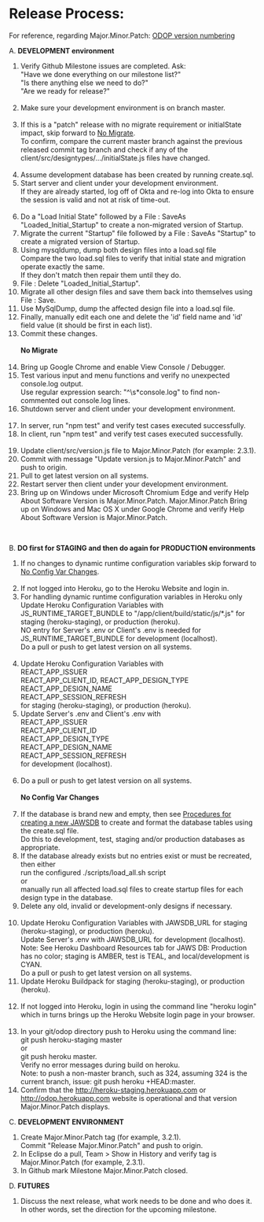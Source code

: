 # Release Process:

For reference, regarding Major.Minor.Patch: [ODOP version numbering](../design/VersionNumbers)

A. **DEVELOPMENT environment**  

1. Verify Github Milestone issues are completed.  Ask:   
   "Have we done everything on our milestone list?"   
   "Is there anything else we need to do?"   
   "Are we ready for release?"   
&nbsp;
1. Make sure your development environment is on branch master.   
&nbsp;   
1. If this is a "patch" release with no migrate requirement or initialState impact,
skip forward to [No Migrate](release#noMigrate).   
To confirm, 
compare the current master branch against the previous released commit tag branch and check if any of the client/src/designtypes/.../initialState.js files have changed.   
&nbsp;   
1. Assume development database has been created by running create.sql.
1. Start server and client under your development environment.   
   If they are already started, log off of Okta and re-log into Okta to ensure the session is valid and not at risk of time-out.   
&nbsp;
1. Do a "Load Initial State" followed by a File : SaveAs "Loaded\_Initial\_Startup" to create a non-migrated version of Startup.   
1. Migrate the current "Startup" file followed by a File : SaveAs "Startup" to create a migrated version of Startup.   
1. Using mysqldump, dump both design files into a load.sql file   
   Compare the two load.sql files to verify that initial state and migration operate exactly the same.   
   If they don't match then repair them until they do.
&nbsp;
1. File : Delete "Loaded\_Initial\_Startup".   
1. Migrate all other design files and save them back into themselves using File : Save.   
1. Use MySqlDump, dump the affected design file into a load.sql file.   
1. Finally, manually edit each one and delete the 'id' field name and 'id' field value (it should be first in each list).   
1. Commit these changes.  
&nbsp;
<a id="noMigrate"></a>  
**No Migrate**   
&nbsp;   
1. Bring up Google Chrome and enable View Console / Debugger. 
1. Test various input and menu functions and verify no unexpected console.log output.  
   Use regular expression search: "^\s*console.log" to find non-commented out console.log lines.
1. Shutdown server and client under your development environment.  
&nbsp;   
1. In server, run "npm test" and verify test cases executed successfully. 
1. In client, run "npm test" and verify test cases executed successfully.   
&nbsp;   
1. Update client/src/version.js file to Major.Minor.Patch (for example: 2.3.1). 
1. Commit with message "Update version.js to Major.Minor.Patch" and push to origin. 
1. Pull to get latest version on all systems. 
1. Restart server then client under your development environment.
1. Bring up on Windows under Microsoft Chromium Edge and verify Help About Software Version is Major.Minor.Patch.   Major.Minor.Patch
   Bring up on Windows and Mac OS X under Google Chrome and verify Help About Software Version is Major.Minor.Patch.

&nbsp;   

B. **DO first for STAGING and then do again for PRODUCTION environments**
1. If no changes to dynamic runtime configuration variables skip forward to [No Config Var Changes](release#noConfigVar).   
&nbsp;   
1. If not logged into Heroku, go to the Heroku Website and login in.   
1. For handling dynamic runtime configuration variables in Heroku only   
   Update Heroku Configuration Variables with JS\_RUNTIME\_TARGET\_BUNDLE to "/app/client/build/static/js/*.js" for staging (heroku-staging), or production (heroku).  
   NO entry for Server's .env or Client's .env is needed for JS\_RUNTIME\_TARGET\_BUNDLE for development (localhost).   
   Do a pull or push to get latest version on all systems.   
&nbsp;   
1. Update Heroku Configuration Variables with   
   REACT\_APP\_ISSUER   
   REACT\_APP\_CLIENT\_ID, REACT\_APP\_DESIGN\_TYPE   
   REACT\_APP\_DESIGN\_NAME   
   REACT\_APP\_SESSION\_REFRESH   
   for staging (heroku-staging), or production (heroku).   
1. Update Server's .env and Client's .env with   
   REACT\_APP\_ISSUER   
   REACT\_APP\_CLIENT\_ID   
   REACT\_APP\_DESIGN\_TYPE   
   REACT\_APP\_DESIGN\_NAME   
   REACT\_APP\_SESSION\_REFRESH   
   for development (localhost).  
&nbsp;   
1. Do a pull or push to get latest version on all systems.
&nbsp;   
<a id="noConfigVar"></a>  
**No Config Var Changes**   
&nbsp;   
1. If the database is brand new and empty, then see [Procedures for creating a new JAWSDB](NewDB) 
to create and format the database tables using the create.sql file.   
   Do this to development, test, staging and/or production databases as appropriate.
1. If the database already exists but no entries exist or must be recreated, then either   
   run the configured ./scripts/load_all.sh script   
   or   
   manually run all affected load.sql files to create startup files for each design type in the database.   
1. Delete any old, invalid or development-only designs if necessary.  
&nbsp;   
1. Update Heroku Configuration Variables with JAWSDB\_URL for staging (heroku-staging), or production (heroku).   
   Update Server's .env with JAWSDB\_URL for development (localhost).   
   Note: See Heroku Dashboard Resources tab for JAWS DB: Production has no color; staging is AMBER, test is TEAL, and local/development is CYAN.   
   Do a pull or push to get latest version on all systems.
1. Update Heroku Buildpack for staging (heroku-staging), or production (heroku).   
&nbsp;   
1. If not logged into Heroku, login in using the command line "heroku login" which in turns brings up the Heroku Website login page in your browser.   
&nbsp;   
1. In your git/odop directory push to Heroku using the command line:   
   git push heroku-staging master   
   or   
   git push heroku master.   
   Verify no error messages during build on heroku.   
   Note: to push a non-master branch, such as 324, assuming 324 is the current branch, issue: 
   git push heroku +HEAD:master.
1. Confirm that the http://heroku-staging.herokuapp.com or http://odop.herokuapp.com website is operational and that version Major.Minor.Patch displays.

C. **DEVELOPMENT ENVIRONMENT**
1. Create Major.Minor.Patch tag (for example, 3.2.1).   
   Commit "Release Major.Minor.Patch" and push to origin.
1. In Eclipse do a pull, Team > Show in History and verify tag is Major.Minor.Patch (for example, 2.3.1).
1. In Github mark Milestone Major.Minor.Patch closed.

D. **FUTURES**
1. Discuss the next release, what work needs to be done and who does it.   
   In other words, set the direction for the upcoming milestone. 

